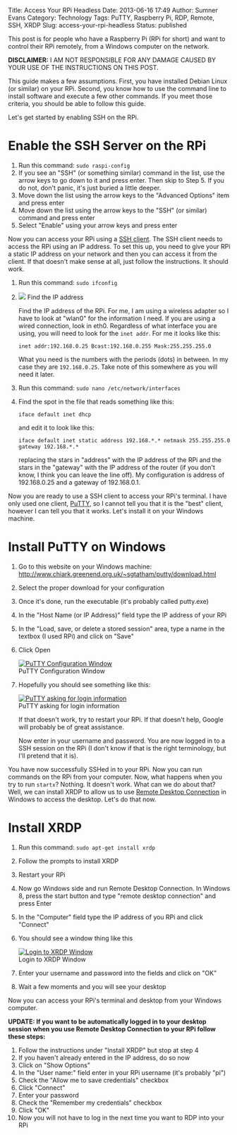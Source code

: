 Title: Access Your RPi Headless
Date: 2013-06-16 17:49
Author: Sumner Evans
Category: Technology
Tags: PuTTY, Raspberry Pi, RDP, Remote, SSH, XRDP
Slug: access-your-rpi-headless
Status: published

This post is for people who have a Raspberry Pi (RPi for short) and want to
control their RPi remotely, from a Windows computer on the network.

**DISCLAIMER:** I AM NOT RESPONSIBLE FOR ANY DAMAGE CAUSED BY YOUR USE OF THE
INSTRUCTIONS ON THIS POST.

This guide makes a few assumptions. First, you have installed Debian Linux (or
similar) on your RPi.  Second, you know how to use the command line to install
software and execute a few other commands. If you meet those criteria, you
should be able to follow this guide.

Let's get started by enabling SSH on the RPi.

Enable the SSH Server on the RPi
================================

1.  Run this command: `sudo raspi-config`
2.  If you see an "SSH" (or something similar) command in the list, use the
    arrow keys to go down to it and press enter. Then skip to Step 5. If you do
    not, don't panic, it's just buried a little deeper.
3.  Move down the list using the arrow keys to the "Advanced Options" item and
    press enter
4.  Move down the list using the arrow keys to the "SSH" (or similar) command
    and press enter
5.  Select "Enable" using your arrow keys and press enter

Now you can access your RPi using a [SSH
client](http://en.wikipedia.org/wiki/Comparison_of_SSH_clients "Comparison of
SSH clients"). The SSH client needs to access the RPi using an IP address. To
set this up, you need to give your RPi a static IP address on your network and
then you can access it from the client. If that doesn't make sense at all, just
follow the instructions. It should work.

1.  Run this command: `sudo ifconfig`
2.  [![](images/technology/putty-to-rpi-1.png)](images/technology/putty-to-rpi-1.png)
    Find the IP address

    Find the IP address of the RPi. For me, I am using a wireless adapter so I
    have to look at "wlan0" for the information I need. If you are using a wired
    connection, look in eth0. Regardless of what interface you are using, you
    will need to look for the `inet addr`. For me it looks like this:

        inet addr:192.168.0.25 Bcast:192.168.0.255 Mask:255.255.255.0

    What you need is the numbers with the periods (dots) in between. In my case
    they are `192.168.0.25`. Take note of this somewhere as you will need it
    later.

3.  Run this command: `sudo nano /etc/network/interfaces`
4.  Find the spot in the file that reads something like this:

        iface default inet dhcp

    and edit it to look like this:

        iface default inet static address 192.168.*.* netmask 255.255.255.0 gateway 192.168.*.*

    replacing the stars in "address" with the IP address of the RPi and the
    stars in the "gateway" with the IP address of the router (if you don't know,
    I think you can leave the line off). My configuration is address of
    192.168.0.25 and a gateway of 192.168.0.1.

Now you are ready to use a SSH client to access your RPi's terminal. I have only
used one client,
[PuTTY](http://www.chiark.greenend.org.uk/~sgtatham/putty/download.html
"PuTTY"), so I cannot tell you that it is the "best" client, however I can tell
you that it works. Let's install it on your Windows machine.

Install PuTTY on Windows
========================

1.  Go to this website on your Windows machine:
    <http://www.chiark.greenend.org.uk/~sgtatham/putty/download.html>
2.  Select the proper download for your configuration
3.  Once it's done, run the executable (it's probably called putty.exe)
4.  In the "Host Name (or IP Address)" field type the IP address of your RPi
5.  In the "Load, save, or delete a stored session" area, type a name in the
    textbox (I used RPi) and click on "Save"
6.  Click Open

    [![PuTTY Configuration Window](images/technology/putty-config-1.png)
    ](images/technology/putty-config-1.png)<br>
    PuTTY Configuration Window

7.  Hopefully you should see something like this:

    [![PuTTY asking for login
    information](images/technology/login-as-putty-1.png)
    ](images/technology/login-as-putty-1.png)<br>
    PuTTY asking for login information

    If that doesn't work, try to restart your RPi. If that doesn't help, Google
    will probably be of great assistance.

    Now enter in your username and password. You are now logged in to a SSH
    session on the RPi (I don't know if that is the right terminology, but I'll
    pretend that it is).

You have now successfully SSHed in to your RPi. Now you can run commands on the
RPi from your computer. Now, what happens when you try to run `startx`? Nothing.
It doesn't work. What can we do about that? Well, we can install XRDP to allow
us to use [Remote Desktop
Connection](http://en.wikipedia.org/wiki/Remote_Desktop_Services "Remote Desktop
Services") in Windows to access the desktop. Let's do that now.

Install XRDP
============

1.  Run this command: `sudo apt-get install xrdp`
2.  Follow the prompts to install XRDP
3.  Restart your RPi
4.  Now go Windows side and run Remote Desktop Connection. In Windows 8, press
    the start button and type "remote desktop connection" and press Enter
5.  In the "Computer" field type the IP address of you RPi and click "Connect"
6.  You should see a window thing like this

    [![Login to XRDP Window](images/technology/login-to-xrdp-1.png)
    ](images/technology/login-to-xrdp-1.png)<br>
    Login to XRDP Window
7.  Enter your username and password into the fields and click on "OK"
8.  Wait a few moments and you will see your desktop

Now you can access your RPi's terminal and desktop from your Windows computer.

**UPDATE: If you want to be automatically logged in to your desktop session when
you use Remote Desktop Connection to your RPi follow these steps:**

1.  Follow the instructions under "Install XRDP" but stop at step 4
2.  If you haven't already entered in the IP address, do so now
3.  Click on "Show Options"
4.  In the "User name:" field enter in your RPi username (it's probably "pi")
5.  Check the "Allow me to save credentials" checkbox
6.  Click "Connect"
7.  Enter your password
8.  Check the "Remember my credentials" checkbox
9.  Click "OK"
10. Now you will not have to log in the next time you want to RDP into your RPi
